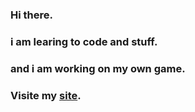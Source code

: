 ### Hi there.
### i am learing to code and stuff.
### and i am working on my own game.
### Visite my [site](https://bold-tweak-839105.framer.app/).

<!--
**DukeVZ/DukeVZ** is a ✨ _special_ ✨ repository because its `README.md` (this file) appears on your GitHub profile.

Here are some ideas to get you started:

- 🔭 I’m currently working on school stuff
- 🌱 I’m currently learning to code

